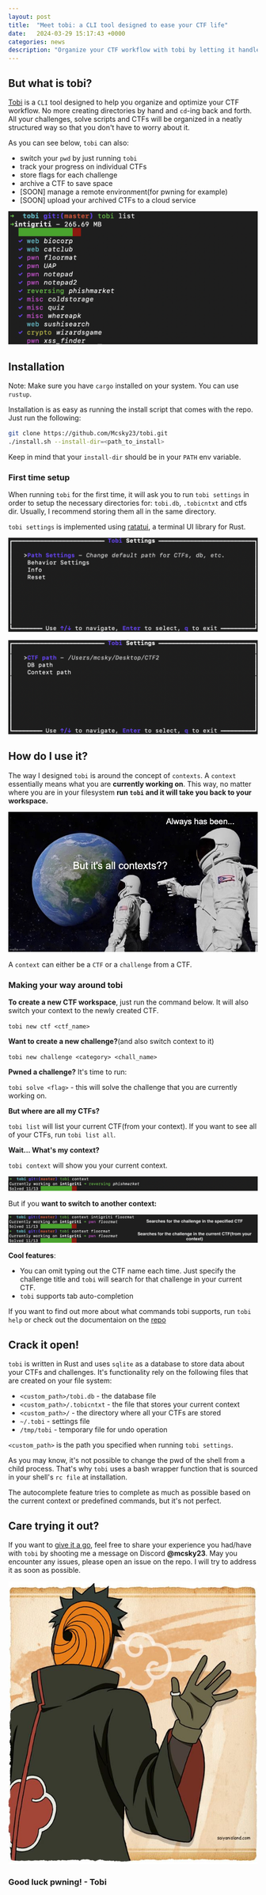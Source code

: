 ```yaml
---
layout: post
title:  "Meet tobi: a CLI tool designed to ease your CTF life"
date:   2024-03-29 15:17:43 +0000
categories: news
description: "Organize your CTF workflow with tobi by letting it handle your workspace setup!"
---
```


## But what is tobi?

[Tobi](https://github.com/Mcsky23/tobi) is a `CLI` tool designed to help you organize and optimize your CTF workflow. No more creating directories by hand and `cd`-ing back and forth. All your challenges, solve scripts and CTFs will be organized in a neatly structured way so that you don't have to worry about it. 

As you can see below, `tobi` can also:
- switch your `pwd` by just running `tobi`
- track your progress on individual CTFs
- store flags for each challenge
- archive a CTF to save space
- [SOON] manage a remote environment(for pwning for example)
- [SOON] upload your archived CTFs to a cloud service

![tobi_list](/img/tobi-release/tobi_list.png)

## Installation

Note: Make sure you have `cargo` installed on your system. You can use `rustup`.

Installation is as easy as running the install script that comes with the repo. Just run the following:
```bash
git clone https://github.com/Mcsky23/tobi.git
./install.sh --install-dir=<path_to_install>
```

Keep in mind that your `install-dir` should be in your `PATH` env variable.

### First time setup

When running `tobi` for the first time, it will ask you to run `tobi settings` in order to setup the necessary directories for: `tobi.db`, `.tobicntxt` and ctfs dir. Usually, I recommend storing them all in the same directory.

`tobi settings` is implemented using [ratatui](https://ratatui.rs), a terminal UI library for Rust.

![main_menu](/img/tobi-release/main_menu_settings.png)

![path_settings](/img/tobi-release/path_settings.png)

## How do I use it?

The way I designed `tobi` is around the concept of `contexts`. A `context` essentially means what you are **currently working on**. This way, no matter where you are in your filesystem **run `tobi` and it will take you back to your workspace.**

![context_meme](/img/tobi-release/context_meme.jpg)


A `context` can either be a `CTF` or a `challenge` from a CTF.

### Making your way around tobi

**To create a new CTF workspace**, just run the command below. It will also switch your context to the newly created CTF.

`tobi new ctf <ctf_name>`

**Want to create a new challenge?**(and also switch context to it)

`tobi new challenge <category> <chall_name>`

**Pwned a challenge?** It's time to run:

`tobi solve <flag>` - this will solve the challenge that you are currently working on.

**But where are all my CTFs?** 

`tobi list` will list your current CTF(from your context). 
If you want to see all of your CTFs, run `tobi list all`.

**Wait... What's my context?**

`tobi context` will show you your current context.

![tobi_context](/img/tobi-release/tobi_context.png)

But if you **want to switch to another context:**

![tobi_context_switch](/img/tobi-release/tobi_context_switch1.png)

**Cool features**: 
- You can omit typing out the CTF name each time. Just specify the challenge title and `tobi` will search for that challenge in your current CTF.
- `tobi` supports tab auto-completion

If you want to find out more about what commands tobi supports, run `tobi help` or check out the documentaion on the [repo](https://github.com/Mcsky23/tobi)

## Crack it open!

`tobi` is written in Rust and uses `sqlite` as a database to store data about your CTFs and challenges. It's functionality rely on the following files that are created on your file system:
- `<custom_path>/tobi.db` - the database file
- `<custom_path>/.tobicntxt` - the file that stores your current context
- `<custom_path>/` - the directory where all your CTFs are stored
- `~/.tobi` - settings file
- `/tmp/tobi` - temporary file for undo operation

`<custom_path>` is the path you specified when running `tobi settings`.

As you may know, it's not possible to change the pwd of the shell from a child process. That's why `tobi` uses a bash wrapper function that is sourced in your shell's `rc file` at installation.

The autocomplete feature tries to complete as much as possible based on the current context or predefined commands, but it's not perfect.


## Care trying it out?

If you want to [give it a go](https://github.com/Mcsky23/tobi), feel free to share your experience you had/have with `tobi` by shooting me a message on Discord **@mcsky23**. May you encounter any issues, please open an issue on the repo. I will try to address it as soon as possible.

![tobi](/img/tobi-release/tobi.jpg)

### Good luck pwning! - Tobi